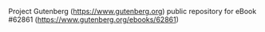 Project Gutenberg (https://www.gutenberg.org) public repository for
eBook #62861 (https://www.gutenberg.org/ebooks/62861)
